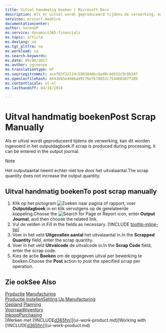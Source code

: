 ```yaml
---
title: Uitval handmatig boeken | Microsoft Docs
description: Als er uitval wordt geproduceerd tijdens de verwerking, kan dit worden ingevoerd in het outputdagboek. Het outputaantal neemt echter niet toe door het uitvalaantal.
services: project-madeira
documentationcenter: 
author: SorenGP
ms.service: dynamics365-financials
ms.topic: article
ms.devlang: na
ms.tgt_pltfrm: na
ms.workload: na
ms.search.keywords: 
ms.date: 09/06/2017
ms.author: sgroespe
ms.translationtype: HT
ms.sourcegitcommit: acef03f32124c5983846bc6ed0c4d332c9c8b347
ms.openlocfilehash: 8593eb5e4986a99176efb70652c754460387f185
ms.contentlocale: nl-nl
ms.lasthandoff: 04/16/2018

---
```

# <a name="post-scrap-manually"></a><span data-ttu-id="cac09-104">Uitval handmatig boeken</span><span class="sxs-lookup"><span data-stu-id="cac09-104">Post Scrap Manually</span></span>
<span data-ttu-id="cac09-105">Als er uitval wordt geproduceerd tijdens de verwerking, kan dit worden ingevoerd in het outputdagboek.</span><span class="sxs-lookup"><span data-stu-id="cac09-105">If scrap is produced during processing, it can be entered in the output journal.</span></span> 

> [!NOTE]
> <span data-ttu-id="cac09-106">Het outputaantal neemt echter niet toe door het uitvalaantal.</span><span class="sxs-lookup"><span data-stu-id="cac09-106">The scrap quantity does not increase the output quantity.</span></span>  

## <a name="to-post-scrap-manually"></a><span data-ttu-id="cac09-107">Uitval handmatig boeken</span><span class="sxs-lookup"><span data-stu-id="cac09-107">To post scrap manually</span></span>  
1. <span data-ttu-id="cac09-108">Klik op het pictogram ![Zoeken naar pagina of rapport](media/ui-search/search_small.png "pictogram Zoeken naar pagina of rapport"), voer **Outputdagboek** in en klik vervolgens op de gerelateerde koppeling.</span><span class="sxs-lookup"><span data-stu-id="cac09-108">Choose the ![Search for Page or Report](media/ui-search/search_small.png "Search for Page or Report icon") icon, enter **Output Journal**, and then choose the related link.</span></span>  
2. <span data-ttu-id="cac09-109">Vul de velden in.</span><span class="sxs-lookup"><span data-stu-id="cac09-109">Fill in the fields as necessary.</span></span> [!INCLUDE [tooltip-inline-tip](includes/tooltip-inline-tip_md.md)]  
3. <span data-ttu-id="cac09-110">Voer in het veld **Uitgevallen aantal** het uitvalaantal in.</span><span class="sxs-lookup"><span data-stu-id="cac09-110">In the **Scrapped Quantity** field, enter the scrap quantity.</span></span>  
4. <span data-ttu-id="cac09-111">Voer in het veld **Uitvalcode** de uitvalcode in.</span><span class="sxs-lookup"><span data-stu-id="cac09-111">In the **Scrap Code** field, enter the scrap code.</span></span>  
5. <span data-ttu-id="cac09-112">Kies de actie **Boeken** om de opgegeven uitval per bewerking te boeken.</span><span class="sxs-lookup"><span data-stu-id="cac09-112">Choose the **Post** action to post the specified scrap per operation.</span></span>  

## <a name="see-also"></a><span data-ttu-id="cac09-113">Zie ook</span><span class="sxs-lookup"><span data-stu-id="cac09-113">See Also</span></span>  
<span data-ttu-id="cac09-114">[Productie](production-manage-manufacturing.md)  </span><span class="sxs-lookup"><span data-stu-id="cac09-114">[Manufacturing](production-manage-manufacturing.md)  </span></span>  
[<span data-ttu-id="cac09-115">Productie instellen</span><span class="sxs-lookup"><span data-stu-id="cac09-115">Setting Up Manufacturing</span></span>](production-configure-production-processes.md)  
<span data-ttu-id="cac09-116">[Gepland](production-planning.md)    </span><span class="sxs-lookup"><span data-stu-id="cac09-116">[Planning](production-planning.md)    </span></span>  
[<span data-ttu-id="cac09-117">Voorraad</span><span class="sxs-lookup"><span data-stu-id="cac09-117">Inventory</span></span>](inventory-manage-inventory.md)  
[<span data-ttu-id="cac09-118">Inkoop</span><span class="sxs-lookup"><span data-stu-id="cac09-118">Purchasing</span></span>](purchasing-manage-purchasing.md)  
<span data-ttu-id="cac09-119">[Werken met [!INCLUDE[d365fin](includes/d365fin_md.md)]](ui-work-product.md)</span><span class="sxs-lookup"><span data-stu-id="cac09-119">[Working with [!INCLUDE[d365fin](includes/d365fin_md.md)]](ui-work-product.md)</span></span>

